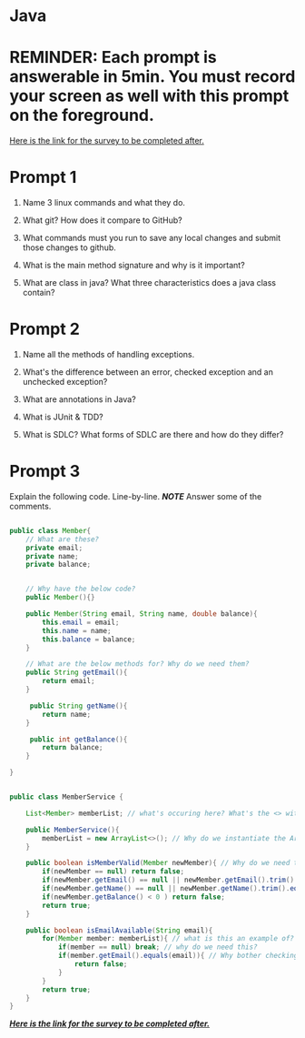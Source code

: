 # Java

# REMINDER: Each prompt is answerable in 5min. You must record your screen as well with this prompt on the foreground.

[Here is the link for the survey to be completed after.](https://forms.office.com/r/2ty04ksdbs)

# Prompt 1

1. Name 3 linux commands and what they do.

2. What git? How does it compare to GitHub?

3. What commands must you run to save any local changes and submit those changes to github.

4. What is the main method signature and why is it important?

5. What are class in java? What three characteristics does a java class contain?

# Prompt 2

1. Name all the methods of handling exceptions.

2. What's the difference between an error, checked exception and an unchecked exception?

3. What are annotations in Java?

4. What is JUnit & TDD?

5. What is SDLC? What forms of SDLC are there and how do they differ?

# Prompt 3

Explain the following code. Line-by-line. **_NOTE_** Answer some of the comments.

```java

public class Member{
    // What are these?
    private email;
    private name;
    private balance;


    // Why have the below code?
    public Member(){}

    public Member(String email, String name, double balance){
        this.email = email;
        this.name = name;
        this.balance = balance;
    }

    // What are the below methods for? Why do we need them?
    public String getEmail(){
        return email;
    }

     public String getName(){
        return name;
    }

     public int getBalance(){
        return balance;
    }

}
```

```java

public class MemberService {

    List<Member> memberList; // what's occuring here? What's the <> with Member inside handling?

    public MemberService(){
        memberList = new ArrayList<>(); // Why do we instantiate the ArrayList here instead of above?
    }

    public boolean isMemberValid(Member newMember){ // Why do we need this method?
        if(newMember == null) return false;
        if(newMember.getEmail() == null || newMember.getEmail().trim().equals("")) return false;
        if(newMember.getName() == null || newMember.getName().trim().equals("")) return false;
        if(newMember.getBalance() < 0 ) return false;
        return true;
    }

    public boolean isEmailAvailable(String email){
        for(Member member: memberList){ // what is this an example of?
            if(member == null) break; // why do we need this?
            if(member.getEmail().equals(email)){ // Why bother checking email?
                return false;
            }
        }
        return true;
    }
}

```

[**_Here is the link for the survey to be completed after._**](https://forms.office.com/r/2ty04ksdbs)

